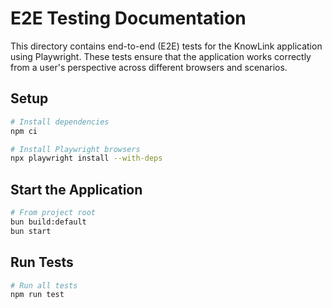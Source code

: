 # E2E Testing Documentation

This directory contains end-to-end (E2E) tests for the KnowLink application using Playwright. These tests ensure that the application works correctly from a user's perspective across different browsers and scenarios.

## Setup

```bash
# Install dependencies
npm ci

# Install Playwright browsers
npx playwright install --with-deps
```

## Start the Application

```bash
# From project root
bun build:default
bun start
```

## Run Tests

```bash
# Run all tests
npm run test
```
